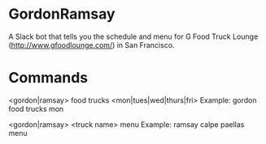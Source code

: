 # GordonRamsay

A Slack bot that tells you the schedule and menu for G Food Truck Lounge (http://www.gfoodlounge.com/) in San Francisco.

# Commands

\<gordon\|ramsay\> food trucks \<mon\|tues\|wed\|thurs\|fri\>
Example: gordon food trucks mon

\<gordon\|ramsay\> \<truck name\> menu
Example: ramsay calpe paellas menu
